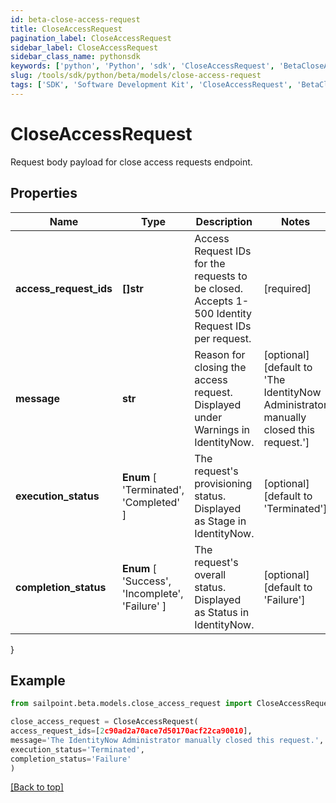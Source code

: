 ```yaml
---
id: beta-close-access-request
title: CloseAccessRequest
pagination_label: CloseAccessRequest
sidebar_label: CloseAccessRequest
sidebar_class_name: pythonsdk
keywords: ['python', 'Python', 'sdk', 'CloseAccessRequest', 'BetaCloseAccessRequest'] 
slug: /tools/sdk/python/beta/models/close-access-request
tags: ['SDK', 'Software Development Kit', 'CloseAccessRequest', 'BetaCloseAccessRequest']
---
```


# CloseAccessRequest

Request body payload for close access requests endpoint.

## Properties

Name | Type | Description | Notes
------------ | ------------- | ------------- | -------------
**access_request_ids** | **[]str** | Access Request IDs for the requests to be closed. Accepts 1-500 Identity Request IDs per request. | [required]
**message** | **str** | Reason for closing the access request. Displayed under Warnings in IdentityNow. | [optional] [default to 'The IdentityNow Administrator manually closed this request.']
**execution_status** |  **Enum** [  'Terminated',    'Completed' ] | The request's provisioning status. Displayed as Stage in IdentityNow. | [optional] [default to 'Terminated']
**completion_status** |  **Enum** [  'Success',    'Incomplete',    'Failure' ] | The request's overall status. Displayed as Status in IdentityNow. | [optional] [default to 'Failure']
}

## Example

```python
from sailpoint.beta.models.close_access_request import CloseAccessRequest

close_access_request = CloseAccessRequest(
access_request_ids=[2c90ad2a70ace7d50170acf22ca90010],
message='The IdentityNow Administrator manually closed this request.',
execution_status='Terminated',
completion_status='Failure'
)

```
[[Back to top]](#) 

